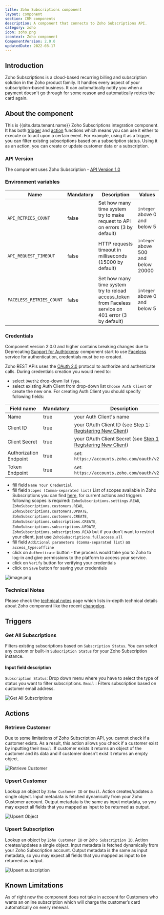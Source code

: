 ```yaml
---
title: Zoho Subscriptions component
layout: component
section: CRM components
description: A component that connects to Zoho Subscriptions API.
category: zoho
icon: zoho.png
icontext: Zoho component
ComponentVersion: 2.0.0
updatedDate: 2022-08-17
---
```


## Introduction

Zoho Subscriptions is a cloud-based recurring billing and subscription solution
in the Zoho product family. It handles every aspect of your subscription-based
business. It can automatically notify you when a payment doesn't go through for
some reason and automatically retries the card again.

## About the component

This is {{site.data.tenant.name}} Zoho Subscriptions integration component. It has
both [trigger](#triggers) and [action](#actions) functions which means you can
use it either to execute or to act upon a certain event. For example, using it
as a trigger, you can filter existing subscriptions based on a subscription status.
Using it as an action, you can create or update customer data or a subscription.

### API Version

The component uses Zoho Subscription - [API Version 1.0](https://www.zoho.com/subscriptions/api/v1/introduction/#overview)

### Environment variables

| Name                     | Mandatory | Description                                                                                           | Values                              |
|--------------------------|-----------|-------------------------------------------------------------------------------------------------------|-------------------------------------|
| `API_RETRIES_COUNT`      | false     | Set how many time system try to make request to API on errors (3 by default)                          | `integer` above 0 and below 5       |
| `API_REQUEST_TIMEOUT`    | false     | HTTP requests timeout in milliseconds (15000 by default)                                              | `integer` above 500 and below 20000 |
| `FACELESS_RETRIES_COUNT` | false     | Set how many time system try to reload access_token from Faceless service on 401 error (3 by default) | `integer` above 0 and below 5       |

### Credentials

Component version 2.0.0 and higher contains breaking changes due to Deprecating [Support for Authtokens](https://help.zoho.com/portal/en/community/topic/deprecating-support-for-authtokens):
component start to use [Faceless](https://docs.elastic.io/guides/secrets.html) service for authentication, credentials must be re-created.

Zoho REST APIs uses the [OAuth 2.0](https://www.zoho.com/subscriptions/api/v1/oauth/#overview) protocol to authorize and authenticate calls.
During credentials creation you would need to:
- select `OAuth2` drop-down list ``Type``.
- select existing Auth Client from drop-down list ``Choose Auth Client`` or create the new one.
  For creating Auth Client you should specify following fields:

| Field name             | Mandatory | Description                                                                                                                |
|------------------------|-----------|----------------------------------------------------------------------------------------------------------------------------|
| Name                   | true      | your Auth Client's name                                                                                                    |
| Client ID              | true      | your OAuth Client ID (see [Step 1: Registering New Client](https://www.zoho.com/subscriptions/api/v1/oauth/#overview))     |
| Client Secret          | true      | your OAuth Client Secret (see [Step 1: Registering New Client](https://www.zoho.com/subscriptions/api/v1/oauth/#overview)) |
| Authorization Endpoint | true      | set: `https://accounts.zoho.com/oauth/v2/auth`                                                                             |
| Token Endpoint         | true      | set: `https://accounts.zoho.com/oauth/v2/token`                                                                            |

- fill field ``Name Your Credential``
- fill field ``Scopes (Comma-separated list)`` List of scopes available in Zoho Subscriptions you can find [here](https://www.zoho.com/subscriptions/api/v1/oauth/#overview), for current actions and triggers following scopes is required:
`ZohoSubscriptions.settings.READ`, `ZohoSubscriptions.customers.READ`, `ZohoSubscriptions.customers.UPDATE`, `ZohoSubscriptions.customers.CREATE`, `ZohoSubscriptions.subscriptions.CREATE`, `ZohoSubscriptions.subscriptions.UPDATE`, `ZohoSubscriptions.subscriptions.READ`
but if you don't want to restrict your client, just use `ZohoSubscriptions.fullaccess.all`
- fill field ``Additional parameters (Comma-separated list)`` as `access_type:offline`
- click on ``Authenticate`` button - the process would take you to Zoho to log-in and give permissions to the platform to access your service.
- click on ``Verify`` button for verifying your credentials
- click on ``Save`` button for saving your credentials

![image.png](https://images.zenhubusercontent.com/5bbdbe5852317e2a55ad20be/be4d3b64-93a8-49ef-8426-e1da46098490)

### Technical Notes

Please check the [technical notes](technical-notes) page which lists in-depth
technical details about Zoho component like the recent [changelog](technical-notes#changelog).

## Triggers

### Get All Subscriptions

Filters existing subscriptions based on `Subscription Status`. You can select
any custom or built-in ``Subscription Status`` for your Zoho Subscription instance.

#### Input field description

`Subscription Status`: Drop down menu where you have to select the type of status
you want to filter subscriptions.
`Email` : Filters subscription based on customer email address.

![Get All Subscriptions](img/get-all-subscriptions.png)

## Actions

### Retrieve Customer

Due to some limitations of Zoho Subscription API, you cannot check if a customer
exists. As a result, this action allows you check if a customer exist by inputting
their `Email`. If customer exists it returns an object of the customer and its
data and if customer doesn't exist it returns an empty object.

![Retrieve Customer](img/retrieve-customer.png)

### Upsert Customer

Lookup an object by `Zoho Customer ID` or `Email`. Action creates/updates a single
object. Input metadata is fetched dynamically from your Zoho Customer account.
Output metadata is the same as input metadata, so you may expect all fields that
you mapped as input to be returned as output.

![Upsert Object](img/upsert-customer.png)


### Upsert Subscription

Lookup an object by `Zoho Customer ID` or `Zoho Subscription ID`. Action creates/updates
a single object. Input metadata is fetched dynamically from your Zoho Subscription
account. Output metadata is the same as input metadata, so you may expect all
fields that you mapped as input to be returned as output.

![Upsert subscription](img/upsert-subscription.png)


## Known Limitations

As of right now the component does not take in account for Customers who wants
an online subscription which will charge the customer’s card automatically on every renewal.
